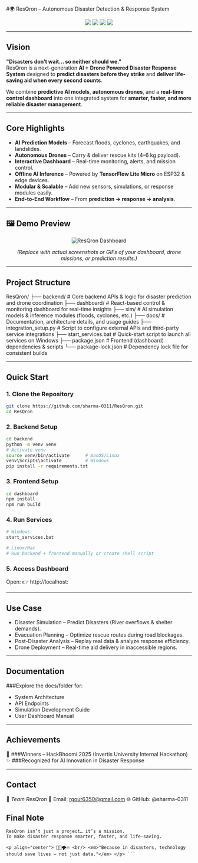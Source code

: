 #🌍 ResQron – Autonomous Disaster Detection & Response System

<p align="center">
  <img src="https://img.shields.io/badge/Innovation-Disaster%20Tech-red?style=for-the-badge"/>
  <img src="https://img.shields.io/badge/AI-Powered-blue?style=for-the-badge"/>
  <img src="https://img.shields.io/badge/Drone-Autonomous-green?style=for-the-badge"/>
  <img src="https://img.shields.io/badge/License-MIT-yellow?style=for-the-badge"/>
</p>

---

## Vision

**"Disasters don’t wait… so neither should we."**  
ResQron is a next-generation **AI + Drone Powered Disaster Response System** designed to **predict disasters before they strike** and **deliver life-saving aid when every second counts**.

We combine **predictive AI models**, **autonomous drones**, and a **real-time control dashboard** into one integrated system for **smarter, faster, and more reliable disaster management**.

---

##  Core Highlights

- **AI Prediction Models** – Forecast floods, cyclones, earthquakes, and landslides.  
- **Autonomous Drones** – Carry & deliver rescue kits (4–6 kg payload).  
- **Interactive Dashboard** – Real-time monitoring, alerts, and mission control.  
- **Offline AI Inference** – Powered by **TensorFlow Lite Micro** on ESP32 & edge devices.  
- **Modular & Scalable** – Add new sensors, simulations, or response modules easily.  
- **End-to-End Workflow** – From **prediction → response → analysis**.

---

## 🖼 Demo Preview

<p align="center">
  <img src="https://via.placeholder.com/800x400.png?text=ResQron+Dashboard+Preview" alt="ResQron Dashboard"/>
</p>

<p align="center">
  <em>(Replace with actual screenshots or GIFs of your dashboard, drone missions, or prediction results.)</em>
</p>

---

##  Project Structure

ResQron/
├── backend/ # Core backend APIs & logic for disaster prediction and drone coordination
├── dashboard/ # React-based control & monitoring dashboard for real-time insights
├── sim/ # AI simulation models & inference modules (floods, cyclones, etc.)
├── docs/ # Documentation, architecture details, and usage guides
├── integration_setup.py # Script to configure external APIs and third-party service integrations
├── start_services.bat # Quick-start script to launch all services on Windows
├── package.json # Frontend (dashboard) dependencies & scripts
└── package-lock.json # Dependency lock file for consistent builds

---

##  Quick Start

### 1️. Clone the Repository
```bash
git clone https://github.com/sharma-0311/ResQron.git
cd ResQron
```
### 2. Backend Setup
```bash
cd backend
python -m venv venv
# Activate venv
source venv/bin/activate      # macOS/Linux
venv\Scripts\activate         # Windows
pip install -r requirements.txt
```

### 3. Frontend Setup
```bash
cd dashboard
npm install
npm run build
```

### 4. Run Services
```bash
# Windows
start_services.bat

# Linux/Mac
# Run backend + frontend manually or create shell script
```

### 5. Access Dashboard
Open: 👉 http://localhost:<PORT>

---

## Use Case
- Disaster Simulation – Predict Disasters (River overflows & shelter demands).
- Evacuation Planning – Optimize rescue routes during road blockages.
- Post-Disaster Analysis – Replay real data & analyze response efficiency.
- Drone Deployment – Real-time aid delivery in inaccessible regions.

---

## Documentation
###Explore the docs/folder for:

- System Architecture
- API Endpoints
- Simulation Development Guide
- User Dashboard Manual

---

## Achievements
 
🏅 ###Winners – HackBhoomi 2025 (Invertis University Internal Hackathon)
✨ ###Recognized for AI Innovation in Disaster Response

---

## Contact

📌 *Team ResQron*
📧 Email: rgour6350@gmail.com
🌐 GitHub: @sharma-0311

## Final Note

```
ResQron isn’t just a project… it’s a mission.
To make disaster response smarter, faster, and life-saving.

<p align="center"> 🚁🌊🌪️🔥 <br/> <em>"Because in disasters, technology should save lives — not just data."</em> </p> ```
